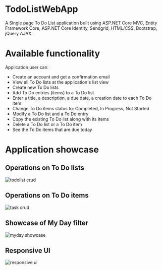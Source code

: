 # TodoListWebApp
A Single page To Do List application built using ASP.NET Core MVC, Entity Framework Core, ASP.NET Core Identity, Sendgrid, HTML/CSS, Bootstrap, jQuery AJAX.

# Available functionality
Application user can:
- Create an account and get a confirmation email
- View all To Do lists at the application's list view
- Create new To Do lists
- Add To Do entries (items) to a To Do list
- Enter a title, a description, a due date, a creation date to each To Do item
- Change To Do items status to: Completed, In Progress, Not Started
- Modify a To Do list and a To Do entry
- Copy the existing To Do list along with its items
- Delete a To Do list or a To Do item
- See the To Do items that are due today

# Application showcase
## Operations on To Do lists
![todolist crud](https://github.com/MichaelKoff/TodoListWebApp/assets/47696387/3d6082f1-9cfa-47e8-9d53-be746065971b)

## Operations on To Do items
![task crud](https://github.com/MichaelKoff/TodoListWebApp/assets/47696387/6c43be6c-e2f3-4554-8ae4-85c64e145dcd)

## Showcase of My Day filter
![myday showcase](https://github.com/MichaelKoff/TodoListWebApp/assets/47696387/fec7724a-e389-40ea-9add-da8a53fb8a4c)

## Responsive UI
![responsive ui](https://github.com/MichaelKoff/TodoListWebApp/assets/47696387/63bde98b-05b8-4fd3-a0be-591274208117)
